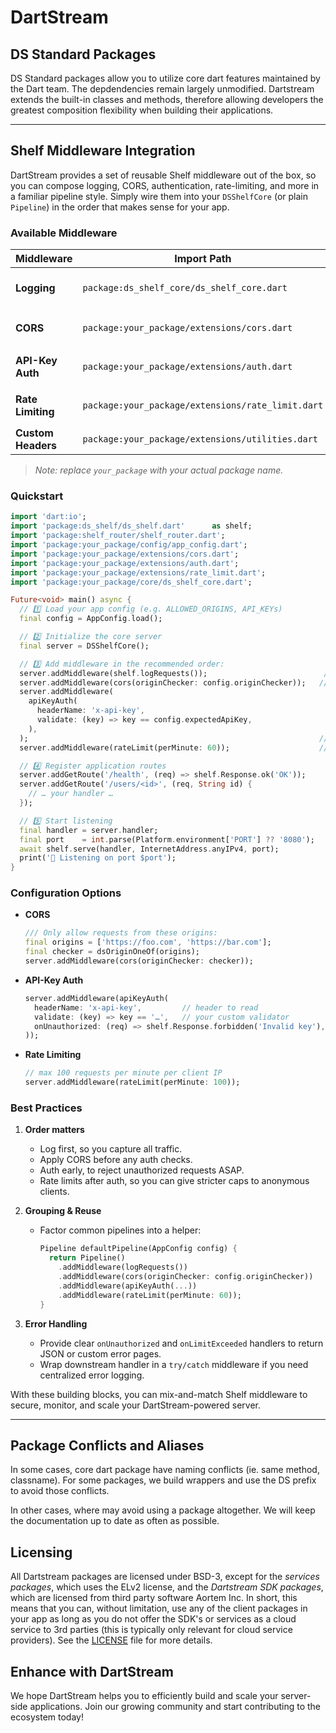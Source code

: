 # DartStream

## DS Standard Packages

DS Standard packages allow you to utilize core dart features maintained by the Dart team.  The depdendencies remain largely unmodified.  Dartstream extends the built-in classes and methods, therefore allowing developers the greatest composition flexibility when building their applications.

---

## Shelf Middleware Integration

DartStream provides a set of reusable Shelf middleware out of the box, so you can compose logging, CORS, authentication, rate-limiting, and more in a familiar pipeline style. Simply wire them into your `DSShelfCore` (or plain `Pipeline`) in the order that makes sense for your app.

### Available Middleware

| Middleware         | Import Path                                       | Description                                                  |
| ------------------ | ------------------------------------------------- | ------------------------------------------------------------ |
| **Logging**        | `package:ds_shelf_core/ds_shelf_core.dart`        | `logRequests()` logs each request path, method, and timing.  |
| **CORS**           | `package:your_package/extensions/cors.dart`       | `dsOriginOneOf(origins)` only allows cross-origins you list. |
| **API-Key Auth**   | `package:your_package/extensions/auth.dart`       | `apiKeyAuth(headerName, validator)` validates API keys.      |
| **Rate Limiting**  | `package:your_package/extensions/rate_limit.dart` | `rateLimit(perMinute)` caps requests per client/IP.          |
| **Custom Headers** | `package:your_package/extensions/utilities.dart`  | Helpers for injecting or sanitizing headers.                 |

> *Note: replace `your_package` with your actual package name.*

### Quickstart

```dart
import 'dart:io';
import 'package:ds_shelf/ds_shelf.dart'      as shelf;
import 'package:shelf_router/shelf_router.dart';
import 'package:your_package/config/app_config.dart';
import 'package:your_package/extensions/cors.dart';
import 'package:your_package/extensions/auth.dart';
import 'package:your_package/extensions/rate_limit.dart';
import 'package:your_package/core/ds_shelf_core.dart';

Future<void> main() async {
  // 1️⃣ Load your app config (e.g. ALLOWED_ORIGINS, API_KEYs)
  final config = AppConfig.load();

  // 2️⃣ Initialize the core server
  final server = DSShelfCore();

  // 3️⃣ Add middleware in the recommended order:
  server.addMiddleware(shelf.logRequests());                          // Logging
  server.addMiddleware(cors(originChecker: config.originChecker));   // CORS
  server.addMiddleware(
    apiKeyAuth(
      headerName: 'x-api-key',
      validate: (key) => key == config.expectedApiKey,
    ),
  );                                                                 // API-Key auth
  server.addMiddleware(rateLimit(perMinute: 60));                    // Rate limiting

  // 4️⃣ Register application routes
  server.addGetRoute('/health', (req) => shelf.Response.ok('OK'));
  server.addGetRoute('/users/<id>', (req, String id) {
    // … your handler …
  });

  // 5️⃣ Start listening
  final handler = server.handler;
  final port    = int.parse(Platform.environment['PORT'] ?? '8080');
  await shelf.serve(handler, InternetAddress.anyIPv4, port);
  print('🚀 Listening on port $port');
}
```

### Configuration Options

* **CORS**

  ```dart
  /// Only allow requests from these origins:
  final origins = ['https://foo.com', 'https://bar.com'];
  final checker = dsOriginOneOf(origins);
  server.addMiddleware(cors(originChecker: checker));
  ```
* **API-Key Auth**

  ```dart
  server.addMiddleware(apiKeyAuth(
    headerName: 'x-api-key',         // header to read
    validate: (key) => key == '…',   // your custom validator
    onUnauthorized: (req) => shelf.Response.forbidden('Invalid key'),
  ));
  ```
* **Rate Limiting**

  ```dart
  // max 100 requests per minute per client IP
  server.addMiddleware(rateLimit(perMinute: 100));
  ```

### Best Practices

1. **Order matters**

   * Log first, so you capture all traffic.
   * Apply CORS before any auth checks.
   * Auth early, to reject unauthorized requests ASAP.
   * Rate limits after auth, so you can give stricter caps to anonymous clients.

2. **Grouping & Reuse**

   * Factor common pipelines into a helper:

     ```dart
     Pipeline defaultPipeline(AppConfig config) {
       return Pipeline()
         .addMiddleware(logRequests())
         .addMiddleware(cors(originChecker: config.originChecker))
         .addMiddleware(apiKeyAuth(...))
         .addMiddleware(rateLimit(perMinute: 60));
     }
     ```

3. **Error Handling**

   * Provide clear `onUnauthorized` and `onLimitExceeded` handlers to return JSON or custom error pages.
   * Wrap downstream handler in a `try/catch` middleware if you need centralized error logging.

With these building blocks, you can mix-and-match Shelf middleware to secure, monitor, and scale your DartStream-powered server.

---

## Package Conflicts and Aliases

In some cases, core dart package have naming conflicts (ie. same method, classname).  For some packages, we build wrappers and use the DS prefix to avoid those conflicts.  

In other cases, where may avoid using a package altogether.  We will keep the documentation up to date as often as possible.

## Licensing

All Dartstream packages are licensed under BSD-3, except for the *services packages*, which uses the ELv2 license, and the *Dartstream SDK packages*, which are licensed from third party software Aortem Inc. In short, this means that you can, without limitation, use any of the client packages in your app as long as you do not offer the SDK's or services as a cloud service to 3rd parties (this is typically only relevant for cloud service providers).  See the [LICENSE](LICENSE.md) file for more details.


## Enhance with DartStream

We hope DartStream helps you to efficiently build and scale your server-side applications. Join our growing community and start contributing to the ecosystem today!